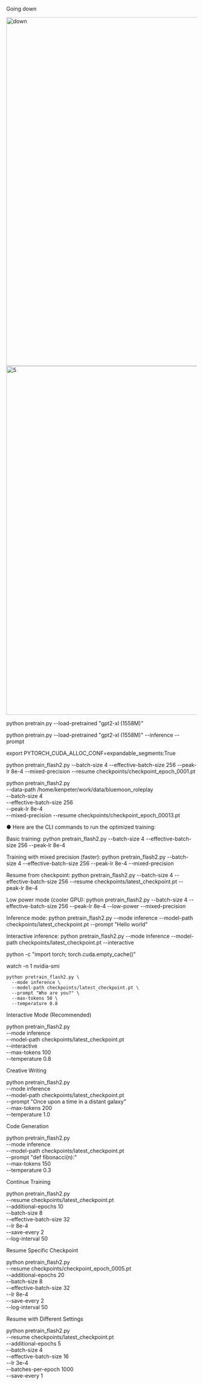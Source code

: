 Going down

<img width="1600" height="921" alt="down" src="https://github.com/user-attachments/assets/e6e1f50f-840f-4abc-b694-21957dab9861" />

<img width="1600" height="921" alt="5" src="https://github.com/user-attachments/assets/5b309d34-541b-4ef7-9275-5abda566e82b" />


   

python pretrain.py --load-pretrained "gpt2-xl (1558M)"


python pretrain.py --load-pretrained "gpt2-xl (1558M)" --inference --prompt

   
   
   export PYTORCH_CUDA_ALLOC_CONF=expandable_segments:True





python pretrain_flash2.py --batch-size 4 --effective-batch-size 256 --peak-lr 8e-4 --mixed-precision --resume checkpoints/checkpoint_epoch_0001.pt



python pretrain_flash2.py \
    --data-path /home/kenpeter/work/data/bluemoon_roleplay \
    --batch-size 4 \
    --effective-batch-size 256 \
    --peak-lr 8e-4 \
    --mixed-precision
    --resume checkpoints/checkpoint_epoch_00013.pt



● Here are the CLI commands to run the optimized training:

  Basic training:
  python pretrain_flash2.py --batch-size 4 --effective-batch-size 256 --peak-lr 8e-4

  Training with mixed precision (faster):
  python pretrain_flash2.py --batch-size 4 --effective-batch-size 256 --peak-lr 8e-4 --mixed-precision

  Resume from checkpoint:
  python pretrain_flash2.py --batch-size 4 --effective-batch-size 256 --resume checkpoints/latest_checkpoint.pt --peak-lr 8e-4

  Low power mode (cooler GPU):
  python pretrain_flash2.py --batch-size 4 --effective-batch-size 256 --peak-lr 8e-4 --low-power --mixed-precision

  Inference mode:
  python pretrain_flash2.py --mode inference --model-path checkpoints/latest_checkpoint.pt --prompt "Hello world"

  Interactive inference:
  python pretrain_flash2.py --mode inference --model-path checkpoints/latest_checkpoint.pt --interactive



  

 python -c "import torch; torch.cuda.empty_cache()"




  watch -n 1 nvidia-smi



    python pretrain_flash2.py \
      --mode inference \
      --model-path checkpoints/latest_checkpoint.pt \
      --prompt "Who are you?" \
      --max-tokens 50 \
      --temperature 0.8

  Interactive Mode (Recommended)

  python pretrain_flash2.py \
      --mode inference \
      --model-path checkpoints/latest_checkpoint.pt \
      --interactive \
      --max-tokens 100 \
      --temperature 0.8

  Creative Writing

  python pretrain_flash2.py \
      --mode inference \
      --model-path checkpoints/latest_checkpoint.pt \
      --prompt "Once upon a time in a distant galaxy" \
      --max-tokens 200 \
      --temperature 1.0

  Code Generation

  python pretrain_flash2.py \
      --mode inference \
      --model-path checkpoints/latest_checkpoint.pt \
      --prompt "def fibonacci(n):" \
      --max-tokens 150 \
      --temperature 0.3







  Continue Training

  python pretrain_flash2.py \
      --resume checkpoints/latest_checkpoint.pt \
      --additional-epochs 10 \
      --batch-size 8 \
      --effective-batch-size 32 \
      --lr 8e-4 \
      --save-every 2 \
      --log-interval 50

  Resume Specific Checkpoint

  python pretrain_flash2.py \
      --resume checkpoints/checkpoint_epoch_0005.pt \
      --additional-epochs 20 \
      --batch-size 8 \
      --effective-batch-size 32 \
      --lr 8e-4 \
      --save-every 2 \
      --log-interval 50

  Resume with Different Settings

  python pretrain_flash2.py \
      --resume checkpoints/latest_checkpoint.pt \
      --additional-epochs 5 \
      --batch-size 4 \
      --effective-batch-size 16 \
      --lr 3e-4 \
      --batches-per-epoch 1000 \
      --save-every 1
